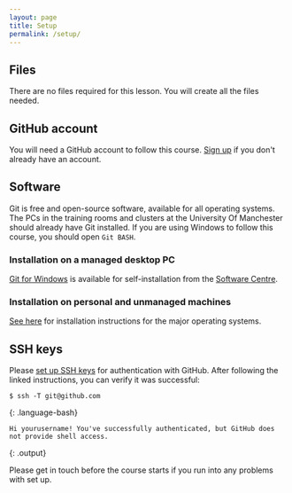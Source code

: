 ```yaml
---
layout: page
title: Setup
permalink: /setup/
---
```

## Files
There are no files required for this lesson. You will create all the files needed.

## GitHub account
You will need a GitHub account to follow this course.
[Sign up][GitHub] if you don't already have an account.


## Software
Git is free and open-source software, available for all operating systems.
The PCs in the training rooms and clusters at the University Of Manchester should already have Git installed.
If you are using Windows to follow this course, you should open `Git BASH`.

### Installation on a managed desktop PC
[Git for Windows](https://git-for-windows.github.io/) is available for self-installation from the
[Software Centre](https://supportcentre.manchester.ac.uk/ServiceDesk.WebAccess/wd/object/open.rails?class_name=Knowledge.Article&key=2713eff4-2720-4db8-a1f6-a4bbb0d70cab).

### Installation on personal and unmanaged machines
[See here](https://git-scm.com/book/en/v2/Getting-Started-Installing-Git) for installation instructions
for the major operating systems.

## SSH keys
Please [set up SSH keys] for authentication with GitHub.
After following the linked instructions, you can verify it was successful:

~~~
$ ssh -T git@github.com
~~~
{: .language-bash}

~~~
Hi yourusername! You've successfully authenticated, but GitHub does not provide shell access.
~~~
{: .output}

Please get in touch before the course starts if you run into any problems with set up.

[GitHub]: https://github.com/
[set up SSH keys]: ./_episodes/08-remote/#set-up-ssh-keys